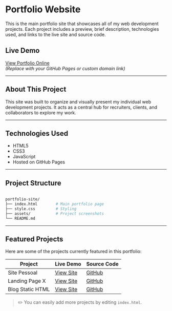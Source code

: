 
# Portfolio Website

This is the main portfolio site that showcases all of my web development projects. Each project includes a preview, brief description, technologies used, and links to the live site and source code.

## Live Demo

[View Portfolio Online](https://yourusername.github.io/portfolio-main/)  
*(Replace with your GitHub Pages or custom domain link)*

---

## About This Project

This site was built to organize and visually present my individual web development projects. It acts as a central hub for recruiters, clients, and collaborators to explore my work.

---

## Technologies Used

- HTML5
- CSS3
- JavaScript
- Hosted on GitHub Pages

---

## Project Structure

```bash

portfolio-site/
├── index.html        # Main portfolio page
├── style.css         # Styling
├── assets/           # Project screenshots
└── README.md

````

---

## Featured Projects

Here are some of the projects currently featured in this portfolio:

| Project            | Live Demo                             | Source Code                               |
|--------------------|----------------------------------------|--------------------------------------------|
| Site Pessoal       | [View Site](https://site1.vercel.app) | [GitHub](https://github.com/yourorg/site-pessoal) |
| Landing Page X     | [View Site](https://landing.vercel.app) | [GitHub](https://github.com/yourorg/landing-page-x) |
| Blog Static HTML   | [View Site](https://blog.netlify.app) | [GitHub](https://github.com/yourorg/blog-html-css) |

> ✏️ You can easily add more projects by editing `index.html`.

